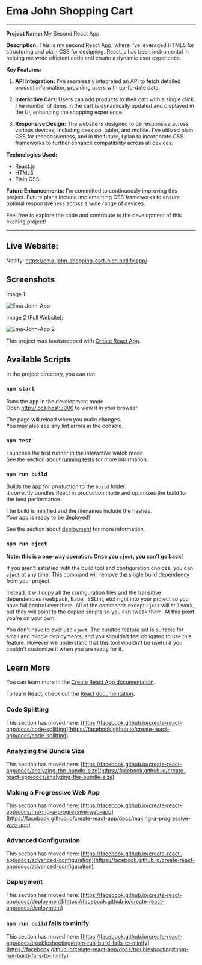 
# Ema John Shopping Cart


---

**Project Name:** My Second React App 

**Description:**
This is my second React App, where I've leveraged HTML5 for structuring and plain CSS for designing. React.js has been instrumental in helping me write efficient code and create a dynamic user experience.

**Key Features:**

1. **API Integration:** I've seamlessly integrated an API to fetch detailed product information, providing users with up-to-date data.

2. **Interactive Cart:** Users can add products to their cart with a single click. The number of items in the cart is dynamically updated and displayed in the UI, enhancing the shopping experience.

3. **Responsive Design:** The website is designed to be responsive across various devices, including desktop, tablet, and mobile. I've utilized plain CSS for responsiveness, and in the future, I plan to incorporate CSS frameworks to further enhance compatibility across all devices.

**Technologies Used:**
- React.js
- HTML5
- Plain CSS

**Future Enhancements:**
I'm committed to continuously improving this project. Future plans include implementing CSS frameworks to ensure optimal responsiveness across a wide range of devices.

Feel free to explore the code and contribute to the development of this exciting project!

---

## Live Website:

Netlify: https://ema-john-shopping-cart-nion.netlify.app/ 


## Screenshots

Image 1:

![Ema-John-App](https://github.com/Nadim-Nion/ema-john-simple/assets/60613933/d467dcd6-ee23-47e1-9c1e-bc4710eaaeb1)


Image 2 (Full Website):

![Ema-John-App  2](https://github.com/Nadim-Nion/ema-john-simple/assets/60613933/0196e3ff-9fd6-41ac-9f6c-679de75c9c17)



This project was bootstrapped with [Create React App](https://github.com/facebook/create-react-app).

## Available Scripts

In the project directory, you can run:

### `npm start`

Runs the app in the development mode.\
Open [http://localhost:3000](http://localhost:3000) to view it in your browser.

The page will reload when you make changes.\
You may also see any lint errors in the console.

### `npm test`

Launches the test runner in the interactive watch mode.\
See the section about [running tests](https://facebook.github.io/create-react-app/docs/running-tests) for more information.

### `npm run build`

Builds the app for production to the `build` folder.\
It correctly bundles React in production mode and optimizes the build for the best performance.

The build is minified and the filenames include the hashes.\
Your app is ready to be deployed!

See the section about [deployment](https://facebook.github.io/create-react-app/docs/deployment) for more information.

### `npm run eject`

**Note: this is a one-way operation. Once you `eject`, you can't go back!**

If you aren't satisfied with the build tool and configuration choices, you can `eject` at any time. This command will remove the single build dependency from your project.

Instead, it will copy all the configuration files and the transitive dependencies (webpack, Babel, ESLint, etc) right into your project so you have full control over them. All of the commands except `eject` will still work, but they will point to the copied scripts so you can tweak them. At this point you're on your own.

You don't have to ever use `eject`. The curated feature set is suitable for small and middle deployments, and you shouldn't feel obligated to use this feature. However we understand that this tool wouldn't be useful if you couldn't customize it when you are ready for it.

## Learn More

You can learn more in the [Create React App documentation](https://facebook.github.io/create-react-app/docs/getting-started).

To learn React, check out the [React documentation](https://reactjs.org/).

### Code Splitting

This section has moved here: [https://facebook.github.io/create-react-app/docs/code-splitting](https://facebook.github.io/create-react-app/docs/code-splitting)

### Analyzing the Bundle Size

This section has moved here: [https://facebook.github.io/create-react-app/docs/analyzing-the-bundle-size](https://facebook.github.io/create-react-app/docs/analyzing-the-bundle-size)

### Making a Progressive Web App

This section has moved here: [https://facebook.github.io/create-react-app/docs/making-a-progressive-web-app](https://facebook.github.io/create-react-app/docs/making-a-progressive-web-app)

### Advanced Configuration

This section has moved here: [https://facebook.github.io/create-react-app/docs/advanced-configuration](https://facebook.github.io/create-react-app/docs/advanced-configuration)

### Deployment

This section has moved here: [https://facebook.github.io/create-react-app/docs/deployment](https://facebook.github.io/create-react-app/docs/deployment)

### `npm run build` fails to minify

This section has moved here: [https://facebook.github.io/create-react-app/docs/troubleshooting#npm-run-build-fails-to-minify](https://facebook.github.io/create-react-app/docs/troubleshooting#npm-run-build-fails-to-minify)
